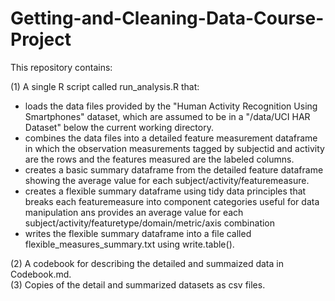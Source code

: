 # Getting-and-Cleaning-Data-Course-Project

This repository contains:  

(1) A single R script called run_analysis.R that:  
  + loads the data files provided by the "Human Activity Recognition Using Smartphones" dataset, which are assumed to be in a "/data/UCI HAR Dataset" below the current working directory.
  + combines the data files into a detailed feature measurement dataframe in which the observation measurements tagged by subjectid and activity are the rows and the features measured are the labeled columns.
  + creates a basic summary dataframe from the detailed feature dataframe showing the average value for each subject/activity/featuremeasure.
  + creates a flexible summary dataframe using tidy data principles that breaks each featuremeasure into component categories useful for data manipulation ans provides an average value for each subject/activity/featuretype/domain/metric/axis combination
  + writes the flexible summary dataframe into a file called flexible_measures_summary.txt using write.table().
  
(2) A codebook for describing the detailed and summaized data in Codebook.md.  
(3) Copies of the detail and summarized datasets as csv files.
